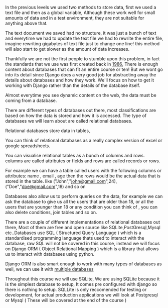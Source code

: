 In the previous levels we used two methods to store data, first we used a text file and then as a global variable, Although these work well for small amounts of data and in a test environment, they are not suitable for anything above that.

The text document we saved had no structure, it was just a bunch of text and everytime we had to update the text file we had to rewrite the entire file, imagine rewriting gigabytes of text file just to change one line! this method will also start to get slower as the amount of data increases.

Thankfully we are not the first people to stumble upon this problem, in fact the standards that we use was first created back in [1986](https://archive.org/details/federalinformati127nati/page/4/mode/2up), There is enough content about databases that can fit an entire course or ten! But we wont go into its detail since Django does a very good job for abstracting away the details about databases and how they work. We'll focus on how to get it working with Django rather than the details of the database itself.

Almost everytime you see dynamic content on the web, the data must be coming from a database.

There are different types of databases out there, most classifications are based on how the data is stored and how it is accessed. The type of databases we will learn about are called relational databases.

Relational databases store data in tables,

You can think of relational databases as a really complex version of excel or google spreadsheets.

You can visualise relational tables as a bunch of columns and rows. columns are called attributes or fields and rows are called records or rows.

For example we can have a table called users with the following columns or attributes: name , email , age
then the rows would be the actual data that is stored in the table. like ("John","john@gmail.com",24),("Doe","doe@gmail.com",18) and so on

Databases also allow us to perform queries on the data, for example we can ask the database to give us all the users that are older than 18, or all the users that are younger than 18 or any condition you can think of , you can also delete conditions, join tables and so on.

There are a couple of different implementations of relational databases out there, Most of them are free and open source like SQLite,PostGresql,Mysql etc..Databases use SQL ( Structured Query Language ) which is a standardised programming language thats used to interact with the database, raw SQL will not be covered in this course, instead we will focus on Django ORM ( Object Relational Mapping ) which is a library that allows us to interact with databases using python.

Django ORM is also smart enough to work with many types of databases as well, we can use it with [multiple databases](https://docs.djangoproject.com/en/3.2/ref/databases/#third-party-notes)

Throughout this course we will use SQLite, We are using SQLite because it is the simplest database to setup, It comes pre configured with django so there is nothing to setup. SQLLite is only reccomended for testing or development, for actual production applications we will look at Postgresql or Mysql ( These will be covered at the end of the course )
